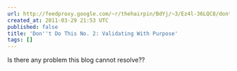 ```yaml
---
url: http://feedproxy.google.com/~r/thehairpin/BdYj/~3/Ez4l-36LQC8/dont-do-this-no-2-validating-with-purpose
created_at: 2011-03-29 21:53 UTC
published: false
title: 'Don''t Do This No. 2: Validating With Purpose'
tags: []
---
```


Is there any problem this blog cannot resolve??
